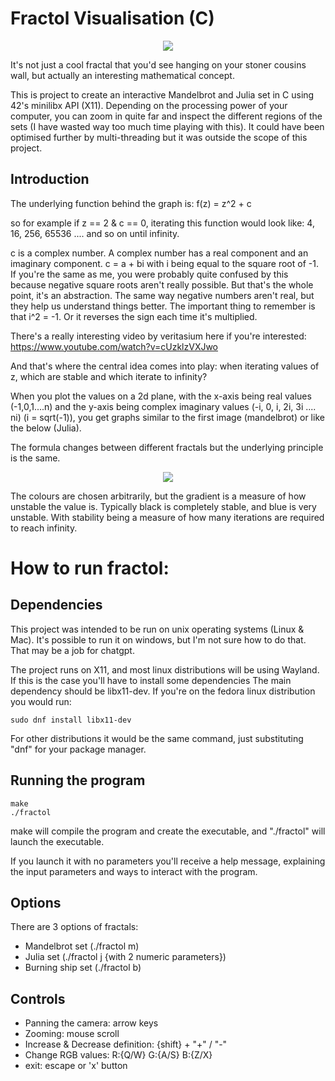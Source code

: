 # Fractol Visualisation (C)

<p align="center">
  <img src="https://upload.wikimedia.org/wikipedia/commons/thumb/2/21/Mandel_zoom_00_mandelbrot_set.jpg/1280px-Mandel_zoom_00_mandelbrot_set.jpg" />
</p>

It's not just a cool fractal that you'd see hanging on your stoner cousins wall, but actually an interesting mathematical concept.

This is project to create an interactive Mandelbrot and Julia set in C using 42's minilibx API (X11). Depending on the processing power of your computer, you can zoom in quite far and inspect the different regions of the sets (I have wasted way too much time playing with this). It could have been optimised further by multi-threading but it was outside the scope of this project.

## Introduction

The underlying function behind the graph is:
  f(z) = z^2 + c

so for example if z == 2 & c == 0, iterating this function would look like:
  4, 16, 256, 65536 .... and so on until infinity.

c is a complex number. A complex number has a real component and an imaginary component. c = a + bi with i being equal to the square root of -1.
If you're the same as me, you were probably quite confused by this because negative square roots aren't really possible. But that's the whole point, it's an abstraction.
The same way negative numbers aren't real, but they help us understand things better.
The important thing to remember is that i^2 = -1. Or it reverses the sign each time it's multiplied.

There's a really interesting video by veritasium here if you're interested:
https://www.youtube.com/watch?v=cUzklzVXJwo

And that's where the central idea comes into play:
  when iterating values of z, which are stable and which iterate to infinity?

When you plot the values on a 2d plane, with the x-axis being real values (-1,0,1....n)
and the y-axis being complex imaginary values (-i, 0, i, 2i, 3i .... ni) (i = sqrt(-1)), you get graphs similar to the first image (mandelbrot) or like the below (Julia).

The formula changes between different fractals but the underlying principle is the same.

<p align="center">
  <img src="https://upload.wikimedia.org/wikipedia/commons/thumb/3/36/JuliaSet.35.png/1920px-JuliaSet.35.png" />
</p>

The colours are chosen arbitrarily, but the gradient is a measure of how unstable the value is. Typically black is completely stable, and blue is very unstable. With stability being a measure of how many iterations are required to reach infinity.

# How to run fractol:

## Dependencies
This project was intended to be run on unix operating systems (Linux & Mac). It's possible to run it on windows, but I'm not sure how to do that. That may be a job for chatgpt.

The project runs on X11, and most linux distributions will be using Wayland. If this is the case you'll have to install some dependencies
The main dependency should be libx11-dev.
If you're on the fedora linux distribution you would run:
```
sudo dnf install libx11-dev
```
For other distributions it would be the same command, just substituting "dnf" for your package manager.

## Running the program
```
make
./fractol
```
make will compile the program and create the executable, and "./fractol" will launch the executable. 

If you launch it with no parameters you'll receive a help message, explaining the input parameters and ways to interact with the program.

## Options
There are 3 options of fractals:
- Mandelbrot set (./fractol m)
- Julia set (./fractol j {with 2 numeric parameters})
- Burning ship set (./fractol b)

## Controls
- Panning the camera: arrow keys
- Zooming: mouse scroll
- Increase & Decrease definition: {shift} + "+" / "-"
- Change RGB values: R:{Q/W} G:{A/S} B:{Z/X}
- exit: escape or 'x' button
